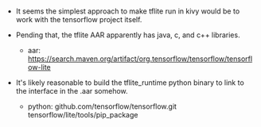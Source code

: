 #

- It seems the simplest approach to make tflite run in kivy would be to work with the tensorflow project itself.

- Pending that, the tflite AAR apparently has java, c, and c++ libraries.
    - aar: https://search.maven.org/artifact/org.tensorflow/tensorflow/tensorflow-lite

- It's likely reasonable to build the tflite_runtime python binary to link to the interface in the .aar somehow.
    - python: github.com/tensorflow/tensorflow.git tensorflow/lite/tools/pip_package
